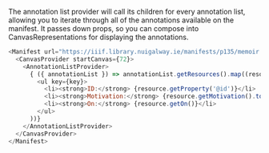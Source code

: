 The annotation list provider will call its children for every annotation list, allowing you to iterate through all
of the annotations available on the manifest. It passes down props, so you can compose into CanvasRepresentations
for displaying the annotations.
```js
<Manifest url="https://iiif.library.nuigalway.ie/manifests/p135/memoir.json">
  <CanvasProvider startCanvas={72}>
    <AnnotationListProvider>
      { ({ annotationList }) => annotationList.getResources().map((resource, key) => ( 
        <ul key={key}>
          <li><strong>ID:</strong> {resource.getProperty('@id')}</li>
          <li><strong>Motivation:</strong> {resource.getMotivation().toString()}</li>
          <li><strong>On:</strong> {resource.getOn()}</li>
        </ul>
      ))}
    </AnnotationListProvider>
  </CanvasProvider>
</Manifest>
```